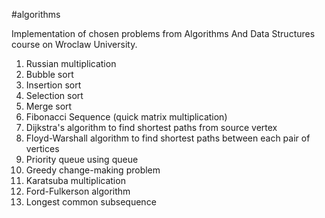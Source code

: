 #algorithms

Implementation of chosen problems from Algorithms And Data Structures course on Wroclaw University.

1. Russian multiplication
2. Bubble sort
3. Insertion sort
4. Selection sort
5. Merge sort
6. Fibonacci Sequence (quick matrix multiplication)
7. Dijkstra's algorithm to find shortest paths from source vertex
8. Floyd-Warshall algorithm to find shortest paths between each pair of vertices
9. Priority queue using queue
10. Greedy change-making problem
11. Karatsuba multiplication
12. Ford-Fulkerson algorithm
13. Longest common subsequence
